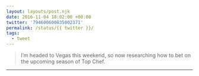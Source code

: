 ```yaml
---
layout: layouts/post.njk
date: 2016-11-04 18:02:00 +00:00
twitter: '794600600835002371'
permalink: /status/{{ twitter }}/
tags: 
  - tweet
---
```


> I’m headed to Vegas this weekend, so now researching how to bet on the upcoming season of Top Chef.

---
